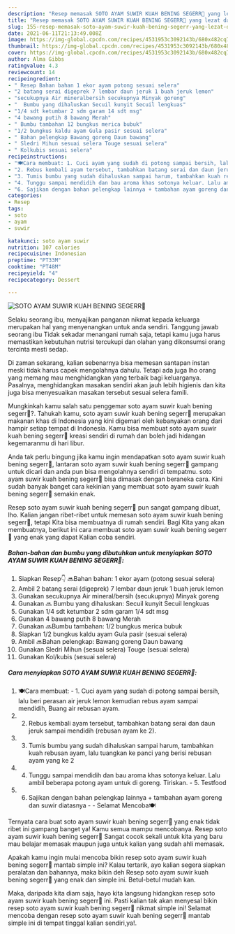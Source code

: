 ```yaml
---
description: "Resep memasak SOTO AYAM SUWIR KUAH BENING SEGERR🍲 yang lezat dan Mudah Dibuat"
title: "Resep memasak SOTO AYAM SUWIR KUAH BENING SEGERR🍲 yang lezat dan Mudah Dibuat"
slug: 155-resep-memasak-soto-ayam-suwir-kuah-bening-segerr-yang-lezat-dan-mudah-dibuat
date: 2021-06-11T21:13:49.008Z
image: https://img-global.cpcdn.com/recipes/4531953c3092143b/680x482cq70/soto-ayam-suwir-kuah-bening-segerr🍲-foto-resep-utama.jpg
thumbnail: https://img-global.cpcdn.com/recipes/4531953c3092143b/680x482cq70/soto-ayam-suwir-kuah-bening-segerr🍲-foto-resep-utama.jpg
cover: https://img-global.cpcdn.com/recipes/4531953c3092143b/680x482cq70/soto-ayam-suwir-kuah-bening-segerr🍲-foto-resep-utama.jpg
author: Alma Gibbs
ratingvalue: 4.3
reviewcount: 14
recipeingredient:
- " Resep Bahan bahan 1 ekor ayam potong sesuai selera"
- "2 batang serai digeprek 7 lembar daun jeruk 1 buah jeruk lemon"
- "secukupnya Air mineralbersih secukupnya Minyak goreng"
- "  Bumbu yang dihaluskan Secuil kunyit Secuil lengkuas"
- "1/4 sdt ketumbar 2 sdm garam 14 sdt msg"
- "4 bawang putih 8 bawang Merah"
- " Bumbu tambahan 12 bungkus merica bubuk"
- "1/2 bungkus kaldu ayam Gula pasir sesuai selera"
- " Bahan pelengkap Bawang goreng Daun bawang"
- " Sledri Mihun sesuai selera Touge sesuai selera"
- " Kolkubis sesuai selera"
recipeinstructions:
- "🍽Cara membuat: 1. Cuci ayam yang sudah di potong sampai bersih, lalu beri perasan air jeruk lemon kemudian rebus ayam sampai mendidih, Buang air rebusan ayam."
- "2. Rebus kembali ayam tersebut, tambahkan batang serai dan daun jeruk sampai mendidih (rebusan ayam ke 2)."
- "3. Tumis bumbu yang sudah dihaluskan sampai harum, tambahkan kuah rebusan ayam, lalu tuangkan ke panci yang berisi rebusan ayam yang ke 2"
- "4. Tunggu sampai mendidih dan bau aroma khas sotonya keluar. Lalu ambil beberapa potong ayam untuk di goreng. Tiriskan.  5. Testfood"
- "6. Sajikan dengan bahan pelengkap lainnya + tambahan ayam goreng dan suwir diatasnya  Selamat Mencoba🍽"
categories:
- Resep
tags:
- soto
- ayam
- suwir

katakunci: soto ayam suwir 
nutrition: 107 calories
recipecuisine: Indonesian
preptime: "PT33M"
cooktime: "PT48M"
recipeyield: "4"
recipecategory: Dessert

---
```



![SOTO AYAM SUWIR KUAH BENING SEGERR🍲](https://img-global.cpcdn.com/recipes/4531953c3092143b/680x482cq70/soto-ayam-suwir-kuah-bening-segerr🍲-foto-resep-utama.jpg)

Selaku seorang ibu, menyajikan panganan nikmat kepada keluarga merupakan hal yang menyenangkan untuk anda sendiri. Tanggung jawab seorang ibu Tidak sekadar menangani rumah saja, tetapi kamu juga harus memastikan kebutuhan nutrisi tercukupi dan olahan yang dikonsumsi orang tercinta mesti sedap.

Di zaman  sekarang, kalian sebenarnya bisa memesan santapan instan meski tidak harus capek mengolahnya dahulu. Tetapi ada juga lho orang yang memang mau menghidangkan yang terbaik bagi keluarganya. Pasalnya, menghidangkan masakan sendiri akan jauh lebih higienis dan kita juga bisa menyesuaikan masakan tersebut sesuai selera famili. 



Mungkinkah kamu salah satu penggemar soto ayam suwir kuah bening segerr🍲?. Tahukah kamu, soto ayam suwir kuah bening segerr🍲 merupakan makanan khas di Indonesia yang kini digemari oleh kebanyakan orang dari hampir setiap tempat di Indonesia. Kamu bisa membuat soto ayam suwir kuah bening segerr🍲 kreasi sendiri di rumah dan boleh jadi hidangan kegemaranmu di hari libur.

Anda tak perlu bingung jika kamu ingin mendapatkan soto ayam suwir kuah bening segerr🍲, lantaran soto ayam suwir kuah bening segerr🍲 gampang untuk dicari dan anda pun bisa mengolahnya sendiri di tempatmu. soto ayam suwir kuah bening segerr🍲 bisa dimasak dengan beraneka cara. Kini sudah banyak banget cara kekinian yang membuat soto ayam suwir kuah bening segerr🍲 semakin enak.

Resep soto ayam suwir kuah bening segerr🍲 pun sangat gampang dibuat, lho. Kalian jangan ribet-ribet untuk memesan soto ayam suwir kuah bening segerr🍲, tetapi Kita bisa membuatnya di rumah sendiri. Bagi Kita yang akan membuatnya, berikut ini cara membuat soto ayam suwir kuah bening segerr🍲 yang enak yang dapat Kalian coba sendiri.

<!--inarticleads1-->

##### Bahan-bahan dan bumbu yang dibutuhkan untuk menyiapkan SOTO AYAM SUWIR KUAH BENING SEGERR🍲:

1. Siapkan  Resep👇 🔜Bahan bahan: 1 ekor ayam (potong sesuai selera)
1. Ambil 2 batang serai (digeprek) 7 lembar daun jeruk 1 buah jeruk lemon
1. Gunakan secukupnya Air mineral/bersih (secukupnya) Minyak goreng
1. Gunakan  🔜 Bumbu yang dihaluskan: Secuil kunyit Secuil lengkuas
1. Gunakan 1/4 sdt ketumbar 2 sdm garam 1/4 sdt msg
1. Gunakan 4 bawang putih 8 bawang Merah
1. Gunakan  🔜Bumbu tambahan: 1/2 bungkus merica bubuk
1. Siapkan 1/2 bungkus kaldu ayam Gula pasir (sesuai selera)
1. Ambil  🔜Bahan pelengkap: Bawang goreng Daun bawang
1. Gunakan  Sledri Mihun (sesuai selera) Touge (sesuai selera)
1. Gunakan  Kol/kubis (sesuai selera)




<!--inarticleads2-->

##### Cara menyiapkan SOTO AYAM SUWIR KUAH BENING SEGERR🍲:

1. 🍽Cara membuat: - 1. Cuci ayam yang sudah di potong sampai bersih, lalu beri perasan air jeruk lemon kemudian rebus ayam sampai mendidih, Buang air rebusan ayam.
1. 2. Rebus kembali ayam tersebut, tambahkan batang serai dan daun jeruk sampai mendidih (rebusan ayam ke 2).
1. 3. Tumis bumbu yang sudah dihaluskan sampai harum, tambahkan kuah rebusan ayam, lalu tuangkan ke panci yang berisi rebusan ayam yang ke 2
1. 4. Tunggu sampai mendidih dan bau aroma khas sotonya keluar. Lalu ambil beberapa potong ayam untuk di goreng. Tiriskan.  - 5. Testfood
1. 6. Sajikan dengan bahan pelengkap lainnya + tambahan ayam goreng dan suwir diatasnya -  - Selamat Mencoba🍽




Ternyata cara buat soto ayam suwir kuah bening segerr🍲 yang enak tidak ribet ini gampang banget ya! Kamu semua mampu mencobanya. Resep soto ayam suwir kuah bening segerr🍲 Sangat cocok sekali untuk kita yang baru mau belajar memasak maupun juga untuk kalian yang sudah ahli memasak.

Apakah kamu ingin mulai mencoba bikin resep soto ayam suwir kuah bening segerr🍲 mantab simple ini? Kalau tertarik, ayo kalian segera siapkan peralatan dan bahannya, maka bikin deh Resep soto ayam suwir kuah bening segerr🍲 yang enak dan simple ini. Betul-betul mudah kan. 

Maka, daripada kita diam saja, hayo kita langsung hidangkan resep soto ayam suwir kuah bening segerr🍲 ini. Pasti kalian tak akan menyesal bikin resep soto ayam suwir kuah bening segerr🍲 nikmat simple ini! Selamat mencoba dengan resep soto ayam suwir kuah bening segerr🍲 mantab simple ini di tempat tinggal kalian sendiri,ya!.

